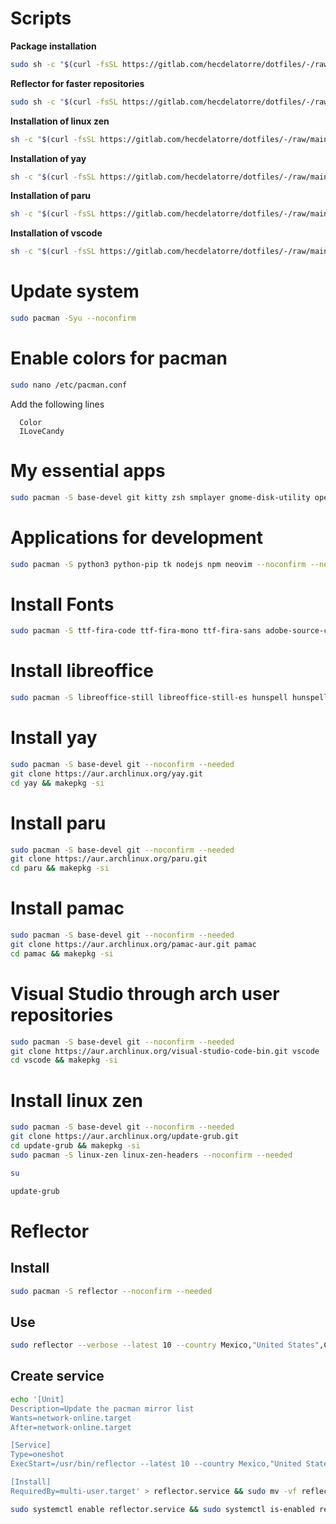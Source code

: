 # Scripts

**Package installation**

```sh
sudo sh -c "$(curl -fsSL https://gitlab.com/hecdelatorre/dotfiles/-/raw/main/Arch/arch.sh)"
```

**Reflector for faster repositories**

```sh
sudo sh -c "$(curl -fsSL https://gitlab.com/hecdelatorre/dotfiles/-/raw/main/Arch/reflector.sh)"
```

**Installation of linux zen**

```sh
sh -c "$(curl -fsSL https://gitlab.com/hecdelatorre/dotfiles/-/raw/main/Arch/install-linux-zen.sh)"
```

**Installation of yay**

```sh
sh -c "$(curl -fsSL https://gitlab.com/hecdelatorre/dotfiles/-/raw/main/Arch/install-yay.sh)"
```

**Installation of paru**

```sh
sh -c "$(curl -fsSL https://gitlab.com/hecdelatorre/dotfiles/-/raw/main/Arch/install-paru.sh)"
```

**Installation of vscode**

```sh
sh -c "$(curl -fsSL https://gitlab.com/hecdelatorre/dotfiles/-/raw/main/Arch/install-vscode.sh)"
```

# Update system

```sh
sudo pacman -Syu --noconfirm
```

# Enable colors for pacman

```sh
sudo nano /etc/pacman.conf
```

Add the following lines

```
  Color
  ILoveCandy
```

# My essential apps

```sh
sudo pacman -S base-devel git kitty zsh smplayer gnome-disk-utility openvpn wget smbnetfs gvfs-smb ntp audacious unace p7zip unrar lzip lhasa arj sharutils lzop cabextract deluge-gtk evince engrampa xclip pulseaudio rofi --noconfirm --needed
```

# Applications for development

```sh
sudo pacman -S python3 python-pip tk nodejs npm neovim --noconfirm --needed
```

# Install Fonts

```sh
sudo pacman -S ttf-fira-code ttf-fira-mono ttf-fira-sans adobe-source-code-pro-fonts cantarell-fonts noto-fonts ttf-cascadia-code ttf-font-awesome ttf-ubuntu-font-family ttf-roboto --noconfirm --needed
```

# Install libreoffice

```sh
sudo pacman -S libreoffice-still libreoffice-still-es hunspell hunspell-es_mx hunspell-es_any hyphen hyphen-es mythes-es languagetool --noconfirm --needed
```

# Install yay

```sh
sudo pacman -S base-devel git --noconfirm --needed
git clone https://aur.archlinux.org/yay.git
cd yay && makepkg -si
```

# Install paru

```sh
sudo pacman -S base-devel git --noconfirm --needed
git clone https://aur.archlinux.org/paru.git
cd paru && makepkg -si
```

# Install pamac

```sh
sudo pacman -S base-devel git --noconfirm --needed
git clone https://aur.archlinux.org/pamac-aur.git pamac
cd pamac && makepkg -si
```

# Visual Studio through arch user repositories

```sh
sudo pacman -S base-devel git --noconfirm --needed
git clone https://aur.archlinux.org/visual-studio-code-bin.git vscode
cd vscode && makepkg -si
```

# Install linux zen

```sh
sudo pacman -S base-devel git --noconfirm --needed
git clone https://aur.archlinux.org/update-grub.git
cd update-grub && makepkg -si
sudo pacman -S linux-zen linux-zen-headers --noconfirm --needed
```

```sh
su
```

```sh
update-grub
```

# Reflector

## Install

```sh
sudo pacman -S reflector --noconfirm --needed
```

## Use

```sh
sudo reflector --verbose --latest 10 --country Mexico,"United States",Canada --age 12 --protocol https --sort rate --save /etc/pacman.d/mirrorlist
```

## Create service

```sh
echo '[Unit]                                                           
Description=Update the pacman mirror list
Wants=network-online.target
After=network-online.target

[Service]
Type=oneshot
ExecStart=/usr/bin/reflector --latest 10 --country Mexico,"United States",Canada --age 12 --protocol https --sort rate --save /etc/pacman.d/mirrorlist 

[Install]
RequiredBy=multi-user.target' > reflector.service && sudo mv -vf reflector.service /etc/systemd/system
```

```sh
sudo systemctl enable reflector.service && sudo systemctl is-enabled reflector.service
```
